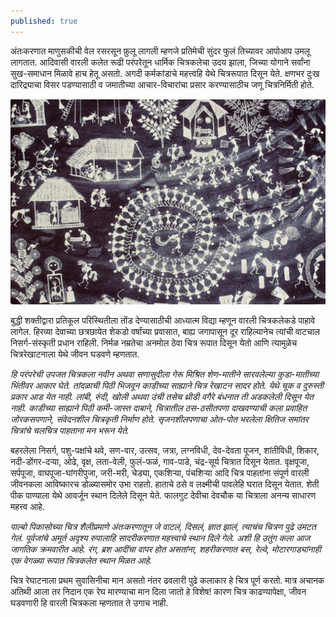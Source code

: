 ```yaml
---
published: true
---
```

अंतःकरणात माणुसकीची वेल रसरसून फ़ुलू लागली म्हणजे प्रतिमेची सुंदर फुलं तिच्यावर आपोआप उमलू लागतात. आदिवासी वारली कलेत रूढी परंपरेतून धार्मिक चित्रकलेचा उदय झाला, जिच्या योगाने सर्वांना सुख-समाधान मिळावे हाच हेतू असतो. अगदी कर्मकांडाचे महत्त्वहि येथे चित्ररूपात दिसून येते. क्षणभर दुःख दारिद्र्याचा विसर पडण्यासाठी व जमातीच्या आचार-विचारांचा प्रसार करण्यासाठीच जणू चित्रनिर्मिती होते.

![](https://github.com/sharadbhoir/sharadbhoir.github.io/blob/master/images/IMG_1741.jpg?raw=true)

बुद्धी शक्तीद्वारा प्रतिकूल परिस्थितीला तोंड देण्यासाठीची आध्यात्म विद्या म्हणून वारली चित्रकलेकडे पाहावे लागेल. हिरव्या देवाच्या छत्रछायेत शेकडो वर्षांच्या प्रवासात, बाह्य जगापासून दूर राहिल्यानेच त्यांची वाटचाल निसर्ग-संस्कृती प्रधान राहिली. निर्मळ नम्रतेचा अनमोल ठेवा चित्र रूपात दिसून येतो आणि त्यामुळेच चित्ररेखाटनाला येथे जीवन घडवणे म्हणतात.
   
_हि परंपरेची उपजत चित्रकला नवीन अथवा सणासुदीला गेरू मिश्रित शेण-मातीने सारवलेल्या कुडा-मातीच्या भिंतीवर आकार घेते. तांदळाची पिठी भिजवून काडीच्या साह्याने चित्र रेखाटन सादर होते. येथे चूक व दुरुस्ती प्रकार आड येत नाही. लांबी, रुंदी, खोली अथवा उंची तसेच थ्रीडी वगैरे बंधनात ती अडकलेली दिसून येत नाही. काडीच्या साह्याने पिठी कमी-जास्त दाबाने, चित्रातील ठस-ठसीतपणा दाखवण्याची कला प्रवाहित जोरकसपणाने, संवेदनशील चित्रकृती निर्माण होते. सृजनशीलपणाचा ओत-पोत भरलेला क्षितिज समांतर चित्रांचे चलचित्र पाहताना मन भरून येते._
  
बहरलेला निसर्ग, पशु-पक्षांचे थवे, सण-वार, उत्सव, जत्रा, लग्नविधी, देव-देवता पूजन, शांतीविधी, शिकार, नदी-डोंगर-दऱ्या, ओढे, वृक्ष, लता-वेली, फुलं-फळं, गाव-पाडे, चंद्र-सूर्य चित्रात दिसून येतात. वृक्षपूजा, सर्पपूजा, वाघपूजा-घांगरीपुजा, जरी-मरी, चेड्या, एकशिऱ्या, पंचशिऱ्या आदि चित्र पाहतांना संपूर्ण वारली जीवनकला आविष्कारच डोळ्यासमोर उभा राहतो. हाताचे ठसे व लक्ष्मीची पावलेहि घरात दिसून येतात. शेती पीक पाण्याला येथे आवर्जून स्थान दिलेले दिसून येते. फालगुट देवीचा देवचौक या चित्राला अनन्य साधारण महत्त्व आहे.
    
_पाल्बो पिकासोच्या चित्र शैलीप्रमाणे अंतःकरणातून जे वाटलं, दिसलं, ज्ञात झालं, त्याचंच चित्रण पुढे उमटत गेलं. पूर्वजांचे अमूर्त अदृश्य रुपालाहि सादरीकरणात महत्त्वाचे स्थान दिले गेले. अशी हि उतुंग कला आज जागतिक क्रमवारीत आहे. रंग, ब्रश आदींचा वापर होत असतांना, शहरीकरणात बस, रेल्वे, मोटारगाड्यांनाही एक वेगळ्या रूपात चित्रकलेत स्थान मिळत आहे._
     
चित्र रेघाटनाला प्रथम सुवासिनीचा मान असतो नंतर ढवलारी पुढे कलाकार हे चित्र पूर्ण करतो. मात्र अचानक अतिथी आला तर निदान एक रेघ मारण्याचा मान दिला जातो हे विशेष! कारण चित्र काढण्यापेक्षा, जीवन घडवणारी हि वारली चित्रकला म्हणतात ते उगाच नाही.
